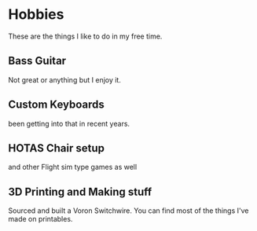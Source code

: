 # Hobbies
These are the things I like to do in my free time.

## Bass Guitar
Not great or anything but I enjoy it.

## Custom Keyboards
been getting into that in recent years.

## HOTAS Chair setup
and other Flight sim type games as well

## 3D Printing and Making stuff
Sourced and built a Voron Switchwire.
You can find most of the things I've made on printables.